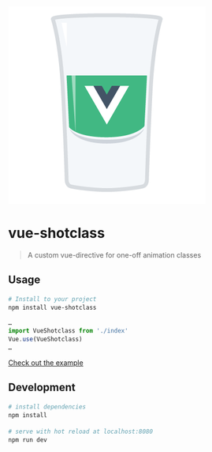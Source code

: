 ![vue-shotclass Logo](https://raw.githubusercontent.com/moritzjacobs/vue-shotclass/master/src/assets/logo.png)

# vue-shotclass

> A custom vue-directive for one-off animation classes

## Usage

``` bash
# Install to your project
npm install vue-shotclass
```

```javascript
…
import VueShotclass from './index'
Vue.use(VueShotclass)
…

```

[Check out the example](https://moritzjacobs.github.io/vue-shotclass/)

## Development

``` bash
# install dependencies
npm install

# serve with hot reload at localhost:8080
npm run dev
```

